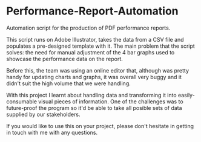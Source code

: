 # Performance-Report-Automation
Automation script for the production of PDF performance reports.

This script runs on Adobe Illustrator, takes the data from a CSV file and populates a pre-designed template with it. The main problem that the script solves: the need for manual adjustment of the 4 bar graphs used to showcase the performance data on the report.

Before this, the team was using an online editor that, although was pretty handy for updating charts and graphs, it was overall very buggy and it didn't suit the high volume that we were handling.

With this project I learnt about handling data and transforming it into easily-consumable visual pieces of information.
One of the challenges was to future-proof the program so it'd be able to take all posible sets of data supplied by our stakeholders.

If you would like to use this on your project, please don't hesitate in getting in touch with me with any questions.
